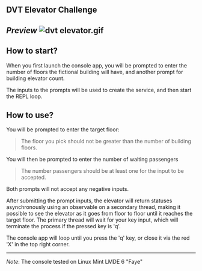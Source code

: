 ## DVT Elevator Challenge

*Preview*
![dvt elevator.gif](src%2FDvtElevator%2Fbin%2FRelease%2Fnet8.0%2Fdvt%20elevator.gif)
------------------------------------------------------------------------------------

## How to start?

When you first launch the console app, you will be prompted to enter the number of floors the fictional building will have, and another prompt for building elevator count.

The inputs to the prompts will be used to create the service, and then start the REPL loop.

## How to use?

You will be prompted to enter the target floor:

> The floor you pick should not be greater than the number of building floors.

You will then be prompted to enter the number of waiting passengers

> The number passengers should be at least one for the input to be accepted.

Both prompts will not accept any negative inputs.

After submitting the prompt inputs, the elevator will return statuses asynchronously using an observable on a secondary thread, making it possible to see the elevator as it goes from floor to floor until it reaches the target floor.
The primary thread will wait for your key input, which will terminate the process if the pressed key is 'q'.

The console app will loop until you press the 'q' key, or close it via the red 'X' in the top right corner.

---

*Note*: The console tested on Linux Mint LMDE 6 "Faye"
